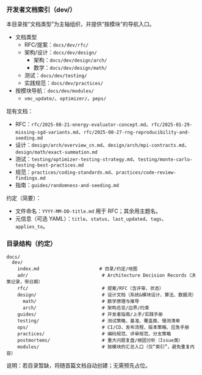 ### 开发者文档索引（dev/）

本目录按“文档类型”为主轴组织，并提供“按模块”的导航入口。

- 文档类型
  - RFC/提案：`docs/dev/rfc/`
  - 架构/设计：`docs/dev/design/`
    - 架构：`docs/dev/design/arch/`
    - 数学：`docs/dev/design/math/`
  - 测试：`docs/dev/testing/`
  - 实践规范：`docs/dev/practices/`
- 按模块导航：`docs/dev/modules/`
  - `vmc_update/`、`optimizer/`、`peps/`

现有文档：
- RFC：`rfc/2025-08-21-energy-evaluator-concept.md`、`rfc/2025-01-29-missing-sgd-variants.md`、`rfc/2025-08-27-rng-reproducibility-and-seeding.md`
- 设计：`design/arch/overview_cn.md`、`design/arch/mpi-contracts.md`、`design/math/exact-summation.md`
- 测试：`testing/optimizer-testing-strategy.md`、`testing/monte-carlo-testing-best-practices.md`
- 规范：`practices/coding-standards.md`、`practices/code-review-findings.md`
- 指南：`guides/randomness-and-seeding.md`

约定（简要）：
- 文件命名：`YYYY-MM-DD-title.md` 用于 RFC；其余用主题名。
- 元信息（可选 YAML）：`title`、`status`、`last_updated`、`tags`、`applies_to`。

### 目录结构（约定）
```text
docs/
  dev/
    index.md                      # 目录/约定/地图
    adr/                           # Architecture Decision Records（决策记录，带日期）
    rfc/                           # 提案/RFC（含评审、状态）
    design/                        # 设计文档（系统&模块设计、算法、数据流）
      math/                        # 数学原理与推导
      arch/                        # 架构总览/边界/约束
    guides/                        # 开发者指南/上手/实践手册
    testing/                       # 测试策略、基准、覆盖面、慢测清单
    ops/                           # CI/CD、发布流程、版本策略、应急手册
    practices/                     # 编码规范、评审规范、分支策略
    postmortems/                   # 重大问题复盘/根因分析（Issue类）
    modules/                       # 按模块的汇总入口（仅“索引”，避免重复内容）
```
说明：若目录暂缺，将随首篇文档自动创建；无需预先占位。


